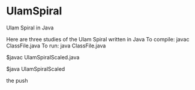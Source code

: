 UlamSpiral
==========

Ulam Spiral in Java

Here are three studies of the Ulam Spiral written in Java
To compile:
javac ClassFile.java
To run:
java ClassFile.java

$javac UlamSpiralScaled.java

$java UlamSpiralScaled

the push
